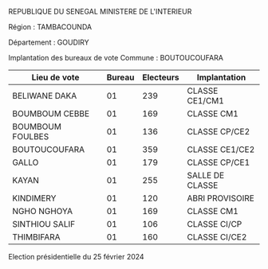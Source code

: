 REPUBLIQUE DU SENEGAL MINISTERE DE L'INTERIEUR

Région : TAMBACOUNDA

Département : GOUDIRY

Implantation des bureaux de vote Commune : BOUTOUCOUFARA

| Lieu de vote | Bureau | Electeurs | Implantation |
| - | - | - | - |
| BELIWANE DAKA | 01 | 239 | CLASSE CE1/CM1 |
| BOUMBOUM CEBBE | 01 | 169 | CLASSE CM1 |
| BOUMBOUM FOULBES | 01 | 136 | CLASSE CP/CE2 |
| BOUTOUCOUFARA | 01 | 359 | CLASSE CE1/CE2 |
| GALLO | 01 | 179 | CLASSE CP/CE1 |
| KAYAN | 01 | 255 | SALLE DE CLASSE |
| KINDIMERY | 01 | 120 | ABRI PROVISOIRE |
| NGHO NGHOYA | 01 | 169 | CLASSE CM1 |
| SINTHIOU SALIF | 01 | 106 | CLASSE CI/CP |
| THIMBIFARA | 01 | 160 | CLASSE CI/CE2 |

<!-- PageNumber="3/16" -->

Election présidentielle du 25 février 2024
